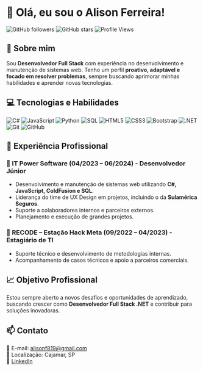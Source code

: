 # 👋 Olá, eu sou o Alison Ferreira!

![GitHub followers](https://img.shields.io/github/followers/seu-usuario?style=social)
![GitHub stars](https://img.shields.io/github/stars/seu-usuario?style=social)
![Profile Views](https://komarev.com/ghpvc/?username=seu-usuario&color=blue)

## 🚀 Sobre mim
Sou **Desenvolvedor Full Stack** com experiência no desenvolvimento e manutenção de sistemas web. Tenho um perfil **proativo, adaptável e focado em resolver problemas**, sempre buscando aprimorar minhas habilidades e aprender novas tecnologias.

## 💻 Tecnologias e Habilidades
![C#](https://img.shields.io/badge/C%23-239120?style=for-the-badge&logo=c-sharp&logoColor=white)
![JavaScript](https://img.shields.io/badge/JavaScript-F7DF1E?style=for-the-badge&logo=javascript&logoColor=black)
![Python](https://img.shields.io/badge/Python-3776AB?style=for-the-badge&logo=python&logoColor=white)
![SQL](https://img.shields.io/badge/SQL-4479A1?style=for-the-badge&logo=postgresql&logoColor=white)
![HTML5](https://img.shields.io/badge/HTML5-E34F26?style=for-the-badge&logo=html5&logoColor=white)
![CSS3](https://img.shields.io/badge/CSS3-1572B6?style=for-the-badge&logo=css3&logoColor=white)
![Bootstrap](https://img.shields.io/badge/Bootstrap-7952B3?style=for-the-badge&logo=bootstrap&logoColor=white)
![.NET](https://img.shields.io/badge/.NET-512BD4?style=for-the-badge&logo=dotnet&logoColor=white)
![Git](https://img.shields.io/badge/Git-F05032?style=for-the-badge&logo=git&logoColor=white)
![GitHub](https://img.shields.io/badge/GitHub-181717?style=for-the-badge&logo=github&logoColor=white)

## 💼 Experiência Profissional
### 🏢 IT Power Software (04/2023 – 06/2024) - Desenvolvedor Júnior
- Desenvolvimento e manutenção de sistemas web utilizando **C#, JavaScript, ColdFusion e SQL**.
- Liderança do time de UX Design em projetos, incluindo o da **Sulamérica Seguros**.
- Suporte a colaboradores internos e parceiros externos.
- Planejamento e execução de grandes projetos.

### 🏢 RECODE – Estação Hack Meta (09/2022 – 04/2023) - Estagiário de TI
- Suporte técnico e desenvolvimento de metodologias internas.
- Acompanhamento de casos técnicos e apoio a parceiros comerciais.

## 📈 Objetivo Profissional
Estou sempre aberto a novos desafios e oportunidades de aprendizado, buscando crescer como **Desenvolvedor Full Stack .NET** e contribuir para soluções inovadoras.

## 📫 Contato
📧 E-mail: alisonf819@gmail.com  
📍 Localização: Cajamar, SP  
🔗 [LinkedIn]([https://www.linkedin.com/in/alison-ferreira-belau/) 


